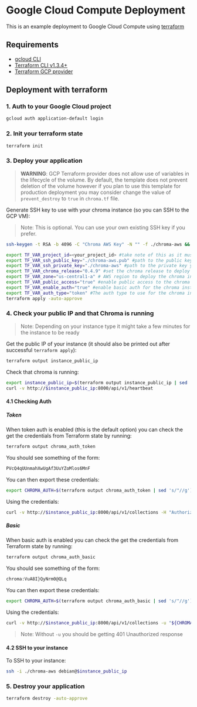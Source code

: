 # Google Cloud Compute Deployment

This is an example deployment to Google Cloud Compute using [terraform](https://www.terraform.io/)

## Requirements

- [gcloud CLI](https://cloud.google.com/sdk/gcloud)
- [Terraform CLI v1.3.4+](https://developer.hashicorp.com/terraform/tutorials/gcp-get-started/install-cli)
- [Terraform GCP provider](https://registry.terraform.io/providers/hashicorp/google/latest/docs)

## Deployment with terraform

### 1. Auth to your Google Cloud project

```bash
gcloud auth application-default login
```

### 2. Init your terraform state

```bash
terraform init
```

### 3. Deploy your application

> **WARNING**: GCP Terraform provider does not allow use of variables in the lifecycle of the volume. By default, the
> template does not prevent deletion of the volume however if you plan to use this template for production deployment you
> may consider change the value of `prevent_destroy` to `true` in `chroma.tf` file.

Generate SSH key to use with your chroma instance (so you can SSH to the GCP VM):

> Note: This is optional. You can use your own existing SSH key if you prefer.

```bash
ssh-keygen -t RSA -b 4096 -C "Chroma AWS Key" -N "" -f ./chroma-aws && chmod 400 ./chroma-aws
```

```bash
export TF_VAR_project_id=<your_project_id> #take note of this as it must be present in all of the subsequent steps
export TF_VAR_ssh_public_key="./chroma-aws.pub" #path to the public key you generated above (or can be different if you want to use your own key)
export TF_VAR_ssh_private_key="./chroma-aws" #path to the private key you generated above (or can be different if you want to use your own key) - used for formatting the Chroma data volume
export TF_VAR_chroma_release="0.4.9" #set the chroma release to deploy
export TF_VAR_zone="us-central1-a" # AWS region to deploy the chroma instance to
export TF_VAR_public_access="true" #enable public access to the chroma instance on port 8000
export TF_VAR_enable_auth="true" #enable basic auth for the chroma instance
export TF_VAR_auth_type="token" #The auth type to use for the chroma instance (token or basic)
terraform apply -auto-approve
```

### 4. Check your public IP and that Chroma is running

> Note: Depending on your instance type it might take a few minutes for the instance to be ready

Get the public IP of your instance (it should also be printed out after successful `terraform apply`):

```bash
terraform output instance_public_ip
```

Check that chroma is running:

```bash
export instance_public_ip=$(terraform output instance_public_ip | sed 's/"//g')
curl -v http://$instance_public_ip:8000/api/v1/heartbeat
```

#### 4.1 Checking Auth

##### Token

When token auth is enabled (this is the default option) you can check the get the credentials from Terraform state by
running:

```bash
terraform output chroma_auth_token
```

You should see something of the form:

```bash
PVcQ4qUUnmahXwUgAf3UuYZoMlos6MnF
```

You can then export these credentials:

```bash
export CHROMA_AUTH=$(terraform output chroma_auth_token | sed 's/"//g')
```

Using the credentials:

```bash
curl -v http://$instance_public_ip:8000/api/v1/collections -H "Authorization: Bearer ${CHROMA_AUTH}"
```

##### Basic

When basic auth is enabled you can check the get the credentials from Terraform state by running:

```bash
terraform output chroma_auth_basic
```

You should see something of the form:

```bash
chroma:VuA8I}QyNrm0@QLq
```

You can then export these credentials:

```bash
export CHROMA_AUTH=$(terraform output chroma_auth_basic | sed 's/"//g')
```

Using the credentials:

```bash
curl -v http://$instance_public_ip:8000/api/v1/collections -u "${CHROMA_AUTH}"
```

> Note: Without `-u` you should be getting 401 Unauthorized response

#### 4.2 SSH to your instance

To SSH to your instance:

```bash
ssh -i ./chroma-aws debian@$instance_public_ip
```

### 5. Destroy your application

```bash
terraform destroy -auto-approve
```
